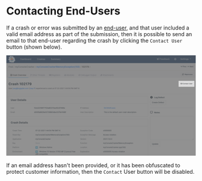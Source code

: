 # Contacting End-Users

If a crash or error was submitted by an [end-user](../bugsplat-dictionary.md#end-users), and that user included a valid email address as part of the submission, then it is possible to send an email to that end-user regarding the crash by clicking the `Contact User` button \(shown below\).

![](../../.gitbook/assets/contact-users-bs.png)

If an email address hasn't been provided, or it has been obfuscated to protect customer information, then the `Contact` User button will be disabled. 

